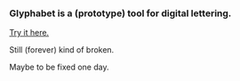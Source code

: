 <h3>Glyphabet is a (prototype) tool for digital lettering.</h3>

<a href="http://lwaxman.github.io/glyphabet/">Try it here.</a>
<p>Still (forever) kind of broken.</p>
<p>Maybe to be fixed one day.</p>

